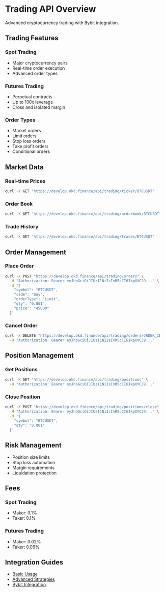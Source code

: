 # Trading API Overview

Advanced cryptocurrency trading with Bybit integration.

## Trading Features

### Spot Trading
- Major cryptocurrency pairs
- Real-time order execution
- Advanced order types

### Futures Trading  
- Perpetual contracts
- Up to 100x leverage
- Cross and isolated margin

### Order Types
- Market orders
- Limit orders  
- Stop loss orders
- Take profit orders
- Conditional orders

## Market Data

### Real-time Prices
```bash
curl -X GET "https://develop.okd.finance/api/trading/ticker/BTCUSDT"
```

### Order Book
```bash
curl -X GET "https://develop.okd.finance/api/trading/orderbook/BTCUSDT"
```

### Trade History
```bash
curl -X GET "https://develop.okd.finance/api/trading/trades/BTCUSDT"
```

## Order Management

### Place Order
```bash
curl -X POST "https://develop.okd.finance/api/trading/orders" \
  -H "Authorization: Bearer eyJhbGciOiJIUzI1NiIsInR5cCI6IkpXVCJ9..." \
  -d '{
    "symbol": "BTCUSDT",
    "side": "Buy", 
    "orderType": "Limit",
    "qty": "0.001",
    "price": "45000"
  }'
```

### Cancel Order
```bash
curl -X DELETE "https://develop.okd.finance/api/trading/orders/ORDER_ID" \
  -H "Authorization: Bearer eyJhbGciOiJIUzI1NiIsInR5cCI6IkpXVCJ9..."
```

## Position Management

### Get Positions
```bash
curl -X GET "https://develop.okd.finance/api/trading/positions" \
  -H "Authorization: Bearer eyJhbGciOiJIUzI1NiIsInR5cCI6IkpXVCJ9..."
```

### Close Position
```bash
curl -X POST "https://develop.okd.finance/api/trading/positions/close" \
  -H "Authorization: Bearer eyJhbGciOiJIUzI1NiIsInR5cCI6IkpXVCJ9..." \
  -d '{
    "symbol": "BTCUSDT",
    "qty": "0.001"
  }'
```

## Risk Management

- Position size limits
- Stop loss automation
- Margin requirements
- Liquidation protection

## Fees

### Spot Trading
- Maker: 0.1%
- Taker: 0.1%

### Futures Trading  
- Maker: 0.02%
- Taker: 0.06%

## Integration Guides

- [Basic Usage](/en/examples/basic-usage)
- [Advanced Strategies](/en/examples/trading-flow)
- [Bybit Integration](/en/bybit/overview) 